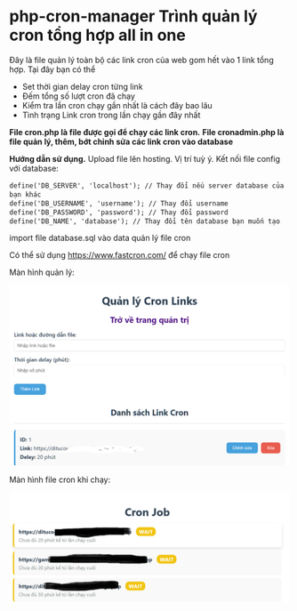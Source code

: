 # php-cron-manager Trình quản lý cron tổng hợp all in one

Đây là file quản lý toàn bộ các link cron của web gom hết vào 1 link tổng hợp. Tại đây bạn có thể

* Set thời gian delay cron từng link
* Đếm tổng số lượt cron đã chạy
* Kiểm tra lần cron chạy gần nhất là cách đây bao lâu
* Tình trạng Link cron trong lần chạy gần đây nhất

**File cron.php là file được gọi để chạy các link cron.**
**File cronadmin.php là file quản lý, thêm, bớt chỉnh sửa các link cron vào database**

**Hướng dẫn sử dụng.**
Upload file lên hosting. Vị trí tuỳ ý.
Kết nối file config với database:

```
define('DB_SERVER', 'localhost'); // Thay đổi nếu server database của bạn khác
define('DB_USERNAME', 'username'); // Thay đổi username
define('DB_PASSWORD', 'password'); // Thay đổi password
define('DB_NAME', 'database'); // Thay đổi tên database bạn muốn tạo
```

import file database.sql vào data quản lý file cron

Có thể sử dụng https://www.fastcron.com/ để chạy file cron

Màn hỉnh quản lý: 

![image](https://raw.githubusercontent.com/junlangzi/php-cron-manager/refs/heads/main/demo/demo1.png)

Màn hình file cron khi chạy:

![image](https://raw.githubusercontent.com/junlangzi/php-cron-manager/refs/heads/main/demo/demo2.png)
